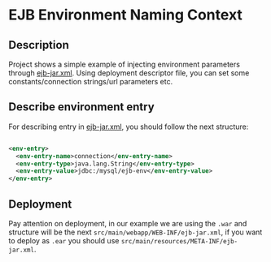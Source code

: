 # EJB Environment Naming Context

## Description

Project shows a simple example of injecting environment parameters
through [ejb-jar.xml](/src/main/webapp/WEB-INF/ejb-jar.xml). Using deployment descriptor file,
you can set some constants/connection strings/url parameters etc.

## Describe environment entry

For describing entry in [ejb-jar.xml](/src/main/webapp/WEB-INF/ejb-jar.xml), you should follow the
next structure:

```xml

<env-entry>
  <env-entry-name>connection</env-entry-name>
  <env-entry-type>java.lang.String</env-entry-type>
  <env-entry-value>jdbc:/mysql/ejb-env</env-entry-value>
</env-entry>
```

## Deployment

Pay attention on deployment, in our example we are using the `.war` and structure will be the
next `src/main/webapp/WEB-INF/ejb-jar.xml`, if you want to deploy as `.ear` you should
use `src/main/resources/META-INF/ejb-jar.xml`.
